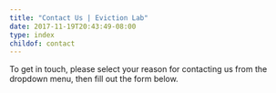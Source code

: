 ```yaml
---
title: "Contact Us | Eviction Lab"
date: 2017-11-19T20:43:49-08:00
type: index
childof: contact
---
```

To get in touch, please select your reason for contacting us from the dropdown menu, then fill out the form below.
